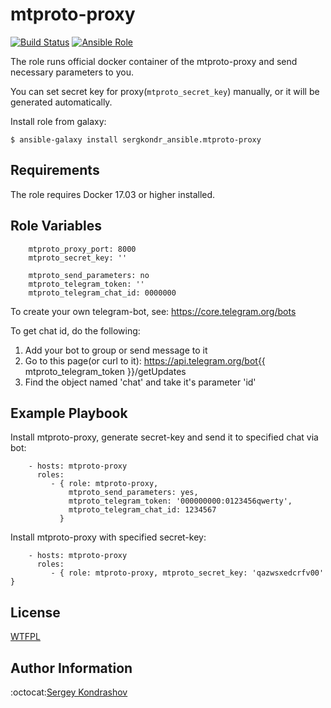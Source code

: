mtproto-proxy
=========
[![Build Status](https://travis-ci.com/sergkondr-ansible/mtproto-proxy.svg?branch=master)](https://travis-ci.com/sergkondr-ansible/mtproto-proxy)
[![Ansible Role](https://img.shields.io/ansible/role/d/26551.svg)](https://galaxy.ansible.com/sergkondr-ansible/mtproto-proxy/)

The role runs official docker container of the mtproto-proxy and send necessary parameters to you.

You can set secret key for proxy(`mtproto_secret_key`) manually, or it will be generated automatically.

Install role from galaxy:
```
$ ansible-galaxy install sergkondr_ansible.mtproto-proxy
```

Requirements
------------
The role requires Docker 17.03 or higher installed.

Role Variables
--------------
```
    mtproto_proxy_port: 8000
    mtproto_secret_key: ''

    mtproto_send_parameters: no
    mtproto_telegram_token: ''
    mtproto_telegram_chat_id: 0000000
```

To create your own telegram-bot, see: https://core.telegram.org/bots

To get chat id, do the following:
1. Add your bot to group or send message to it
2. Go to this page(or curl to it): https://api.telegram.org/bot{{ mtproto_telegram_token }}/getUpdates
3. Find the object named 'chat' and take it's parameter 'id'

Example Playbook
----------------

Install mtproto-proxy, generate secret-key and send it to specified chat via bot:
```
    - hosts: mtproto-proxy
      roles:
         - { role: mtproto-proxy, 
             mtproto_send_parameters: yes, 
             mtproto_telegram_token: '000000000:0123456qwerty', 
             mtproto_telegram_chat_id: 1234567 
           }
```

Install mtproto-proxy with specified secret-key:
```
    - hosts: mtproto-proxy
      roles:
         - { role: mtproto-proxy, mtproto_secret_key: 'qazwsxedcrfv00' }
```

License
-------

[WTFPL](https://github.com/sergkondr/stuff/blob/master/wtfpl-2018.txt)

Author Information
------------------

:octocat:[Sergey Kondrashov](https://github.com/sergkondr)
